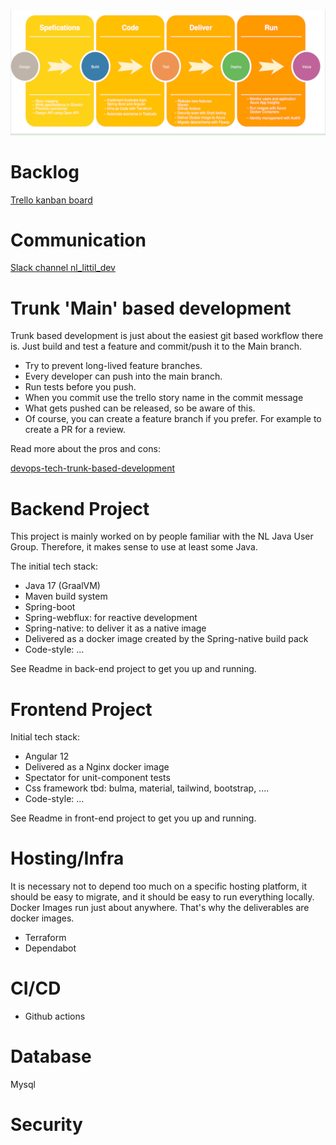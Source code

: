 


![](process.png)

# Backlog

[Trello kanban board](https://trello.com/b/Sk4Tljgm/kanban-board)

# Communication

[Slack channel nl_littil_dev](https://app.slack.com/client/T0DCK75U0/C02TS8QTPM0)

# Trunk 'Main' based development

Trunk based development is just about the easiest git based workflow there is.
Just build and test a feature and commit/push it to the Main branch.

- Try to prevent long-lived feature branches.
- Every developer can push into the main branch.
- Run tests before you push.
- When you commit use the trello story name in the commit message
- What gets pushed can be released, so be aware of this.
- Of course, you can create a feature branch if you prefer. For example to create a PR for a review.

Read more about the pros and cons:

[devops-tech-trunk-based-development](https://cloud.google.com/architecture/devops/devops-tech-trunk-based-development)


# Backend Project

This project is mainly worked on by people familiar with the NL Java User Group.
Therefore, it makes sense to use at least some Java.

The initial tech stack:

- Java 17 (GraalVM)
- Maven build system
- Spring-boot
- Spring-webflux: for reactive development
- Spring-native: to deliver it as a native image
- Delivered as a docker image created by the Spring-native build pack
- Code-style: ...

See Readme in back-end project to get you up and running.

# Frontend Project

Initial tech stack:

- Angular 12
- Delivered as a Nginx docker image
- Spectator for unit-component tests
- Css framework tbd: bulma, material, tailwind, bootstrap, ....
- Code-style: ...

See Readme in front-end project to get you up and running.

# Hosting/Infra

It is necessary not to depend too much on a specific hosting platform, it should be easy to migrate, and it should be easy to run everything locally.
Docker Images run just about anywhere. That's why the deliverables are docker images.

- Terraform
- Dependabot

# CI/CD

- Github actions

# Database

Mysql

# Security